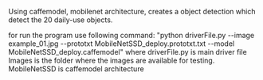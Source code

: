 Using caffemodel, mobilenet architecture, creates a object detection which detect the 20 daily-use objects.

for run the program
use following command:
"python driverFile.py --image example_01.jpg --prototxt MobileNetSSD_deploy.prototxt.txt --model MobileNetSSD_deploy.caffemodel"
where driverFile.py is main driver file
Images is the folder where the images are available for testing.
MobileNetSSD is caffemodel architecture

